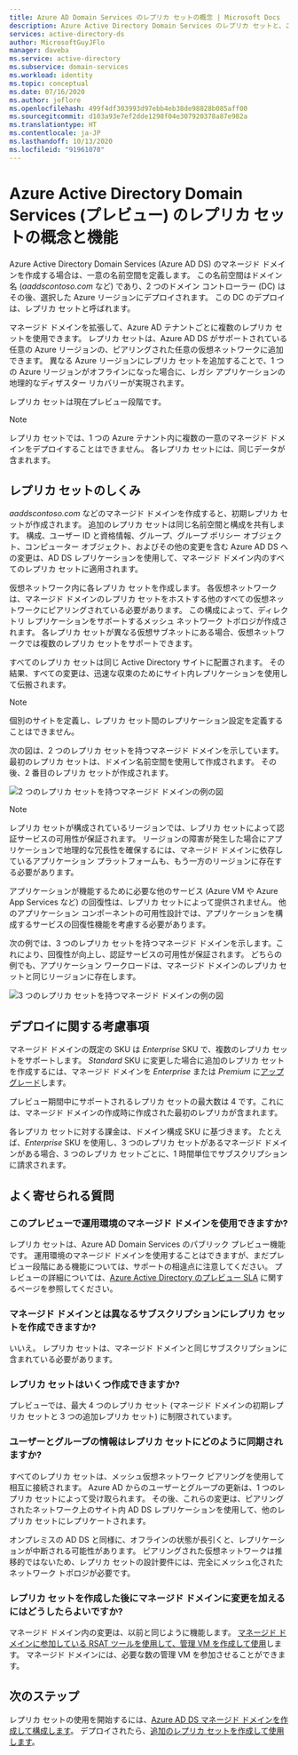 ```yaml
---
title: Azure AD Domain Services のレプリカ セットの概念 | Microsoft Docs
description: Azure Active Directory Domain Services のレプリカ セットと、これが ID サービスを必要とするアプリケーションにどのようにして冗長性を提供するかについて説明します。
services: active-directory-ds
author: MicrosoftGuyJFlo
manager: daveba
ms.service: active-directory
ms.subservice: domain-services
ms.workload: identity
ms.topic: conceptual
ms.date: 07/16/2020
ms.author: joflore
ms.openlocfilehash: 499f4df303993d97ebb4eb38de98828b085aff00
ms.sourcegitcommit: d103a93e7ef2dde1298f04e307920378a87e982a
ms.translationtype: HT
ms.contentlocale: ja-JP
ms.lasthandoff: 10/13/2020
ms.locfileid: "91961070"
---
```

# <a name="replica-sets-concepts-and-features-for-azure-active-directory-domain-services-preview"></a>Azure Active Directory Domain Services (プレビュー) のレプリカ セットの概念と機能

Azure Active Directory Domain Services (Azure AD DS) のマネージド ドメインを作成する場合は、一意の名前空間を定義します。 この名前空間はドメイン名 (*aaddscontoso.com* など) であり、2 つのドメイン コントローラー (DC) はその後、選択した Azure リージョンにデプロイされます。 この DC のデプロイは、レプリカ セットと呼ばれます。

マネージド ドメインを拡張して、Azure AD テナントごとに複数のレプリカ セットを使用できます。 レプリカ セットは、Azure AD DS がサポートされている任意の Azure リージョンの、ピアリングされた任意の仮想ネットワークに追加できます。 異なる Azure リージョンにレプリカ セットを追加することで、1 つの Azure リージョンがオフラインになった場合に、レガシ アプリケーションの地理的なディザスター リカバリーが実現されます。

レプリカ セットは現在プレビュー段階です。

> [!NOTE]
> レプリカ セットでは、1 つの Azure テナント内に複数の一意のマネージド ドメインをデプロイすることはできません。 各レプリカ セットには、同じデータが含まれます。

## <a name="how-replica-sets-work"></a>レプリカ セットのしくみ

*aaddscontoso.com* などのマネージド ドメインを作成すると、初期レプリカ セットが作成されます。 追加のレプリカ セットは同じ名前空間と構成を共有します。 構成、ユーザー ID と資格情報、グループ、グループ ポリシー オブジェクト、コンピューター オブジェクト、およびその他の変更を含む Azure AD DS への変更は、AD DS レプリケーションを使用して、マネージド ドメイン内のすべてのレプリカ セットに適用されます。

仮想ネットワーク内に各レプリカ セットを作成します。 各仮想ネットワークは、マネージド ドメインのレプリカ セットをホストする他のすべての仮想ネットワークにピアリングされている必要があります。 この構成によって、ディレクトリ レプリケーションをサポートするメッシュ ネットワーク トポロジが作成されます。 各レプリカ セットが異なる仮想サブネットにある場合、仮想ネットワークでは複数のレプリカ セットをサポートできます。

すべてのレプリカ セットは同じ Active Directory サイトに配置されます。 その結果、すべての変更は、迅速な収束のためにサイト内レプリケーションを使用して伝搬されます。

> [!NOTE]
> 個別のサイトを定義し、レプリカ セット間のレプリケーション設定を定義することはできません。

次の図は、2 つのレプリカ セットを持つマネージド ドメインを示しています。 最初のレプリカ セットは、ドメイン名前空間を使用して作成されます。 その後、2 番目のレプリカ セットが作成されます。

![2 つのレプリカ セットを持つマネージド ドメインの例の図](./media/concepts-replica-sets/two-replica-set-example.png)

> [!NOTE]
> レプリカ セットが構成されているリージョンでは、レプリカ セットによって認証サービスの可用性が保証されます。 リージョンの障害が発生した場合にアプリケーションで地理的な冗長性を確保するには、マネージド ドメインに依存しているアプリケーション プラットフォームも、もう一方のリージョンに存在する必要があります。
>
> アプリケーションが機能するために必要な他のサービス (Azure VM や Azure App Services など) の回復性は、レプリカ セットによって提供されません。 他のアプリケーション コンポーネントの可用性設計では、アプリケーションを構成するサービスの回復性機能を考慮する必要があります。

次の例では、3 つのレプリカ セットを持つマネージド ドメインを示します。これにより、回復性が向上し、認証サービスの可用性が保証されます。 どちらの例でも、アプリケーション ワークロードは、マネージド ドメインのレプリカ セットと同じリージョンに存在します。

![3 つのレプリカ セットを持つマネージド ドメインの例の図](./media/concepts-replica-sets/three-replica-set-example.png)

## <a name="deployment-considerations"></a>デプロイに関する考慮事項

マネージド ドメインの既定の SKU は *Enterprise* SKU で、複数のレプリカ セットをサポートします。 *Standard* SKU に変更した場合に追加のレプリカ セットを作成するには、マネージド ドメインを *Enterprise* または *Premium* に[アップグレード](change-sku.md)します。

プレビュー期間中にサポートされるレプリカ セットの最大数は 4 です。これには、マネージド ドメインの作成時に作成された最初のレプリカが含まれます。

各レプリカ セットに対する課金は、ドメイン構成 SKU に基づきます。 たとえば、*Enterprise* SKU を使用し、3 つのレプリカ セットがあるマネージド ドメインがある場合、3 つのレプリカ セットごとに、1 時間単位でサブスクリプションに請求されます。

## <a name="frequently-asked-questions"></a>よく寄せられる質問

### <a name="can-i-use-my-production-managed-domain-with-this-preview"></a>このプレビューで運用環境のマネージド ドメインを使用できますか?

レプリカ セットは、Azure AD Domain Services のパブリック プレビュー機能です。 運用環境のマネージド ドメインを使用することはできますが、まだプレビュー段階にある機能については、サポートの相違点に注意してください。 プレビューの詳細については、[Azure Active Directory のプレビュー SLA](https://azure.microsoft.com/support/legal/preview-supplemental-terms/) に関するページを参照してください。

### <a name="can-i-create-a-replica-set-in-subscription-different-from-my-managed-domain"></a>マネージド ドメインとは異なるサブスクリプションにレプリカ セットを作成できますか?

いいえ。 レプリカ セットは、マネージド ドメインと同じサブスクリプションに含まれている必要があります。

### <a name="how-many-replica-sets-can-i-create"></a>レプリカ セットはいくつ作成できますか?

プレビューでは、最大 4 つのレプリカ セット (マネージド ドメインの初期レプリカ セットと 3 つの追加レプリカ セット) に制限されています。

### <a name="how-does-user-and-group-information-get-synchronized-to-my-replica-sets"></a>ユーザーとグループの情報はレプリカ セットにどのように同期されますか?

すべてのレプリカ セットは、メッシュ仮想ネットワーク ピアリングを使用して相互に接続されます。 Azure AD からのユーザーとグループの更新は、1 つのレプリカ セットによって受け取られます。 その後、これらの変更は、ピアリングされたネットワーク上のサイト内 AD DS レプリケーションを使用して、他のレプリカ セットにレプリケートされます。

オンプレミスの AD DS と同様に、オフラインの状態が長引くと、レプリケーションが中断される可能性があります。 ピアリングされた仮想ネットワークは推移的ではないため、レプリカ セットの設計要件には、完全にメッシュ化されたネットワーク トポロジが必要です。

### <a name="how-do-i-make-changes-in-my-managed-domain-after-i-have-replica-sets"></a>レプリカ セットを作成した後にマネージド ドメインに変更を加えるにはどうしたらよいですか?

マネージド ドメイン内の変更は、以前と同じように機能します。 [マネージド ドメインに参加している RSAT ツールを使用して、管理 VM を作成して使用](tutorial-create-management-vm.md)します。 マネージド ドメインには、必要な数の管理 VM を参加させることができます。

## <a name="next-steps"></a>次のステップ

レプリカ セットの使用を開始するには、[Azure AD DS マネージド ドメインを作成して構成します][tutorial-create-advanced]。 デプロイされたら、[追加のレプリカ セットを作成して使用します][create-replica-set]。

<!-- LINKS - INTERNAL -->
[tutorial-create-advanced]: tutorial-create-instance-advanced.md
[create-replica-set]: tutorial-create-replica-set.md
